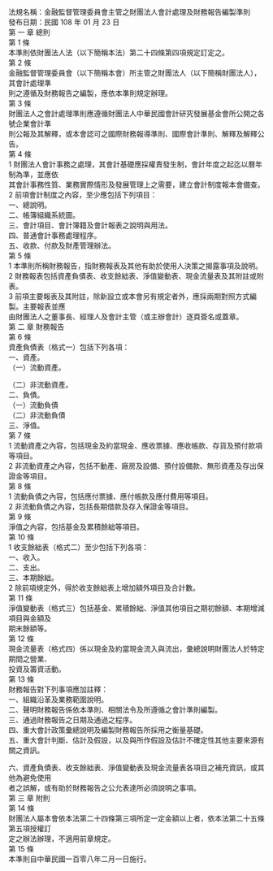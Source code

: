 法規名稱：金融監督管理委員會主管之財團法人會計處理及財務報告編製準則  
發布日期：民國 108 年 01 月 23 日  
第 一 章 總則  
第 1 條  
本準則依財團法人法（以下簡稱本法）第二十四條第四項規定訂定之。  
第 2 條  
金融監督管理委員會（以下簡稱本會）所主管之財團法人（以下簡稱財團法人），其會計處理準  
則之遵循及財務報告之編製，應依本準則規定辦理。  
第 3 條  
財團法人之會計處理準則應遵循財團法人中華民國會計研究發展基金會所公開之各號企業會計準  
則公報及其解釋，或本會認可之國際財務報導準則、國際會計準則、解釋及解釋公告。  
第 4 條  
1 財團法人會計事務之處理，其會計基礎應採權責發生制，會計年度之起迄以曆年制為準，並應依  
其會計事務性質、業務實際情形及發展管理上之需要，建立會計制度報本會備查。  
2 前項會計制度之內容，至少應包括下列項目：  
一、總說明。  
二、帳簿組織系統圖。  
三、會計項目、會計簿籍及會計報表之說明與用法。  
四、普通會計事務處理程序。  
五、收款、付款及財產管理辦法。  
第 5 條  
1 本準則所稱財務報告，指財務報表及其他有助於使用人決策之揭露事項及說明。  
2 財務報表包括資產負債表、收支餘絀表、淨值變動表、現金流量表及其附註或附表。  
3 前項主要報表及其附註，除新設立或本會另有規定者外，應採兩期對照方式編製。主要報表並應  
由財團法人之董事長、經理人及會計主管（或主辦會計）逐頁簽名或蓋章。  
第 二 章 財務報告  
第 6 條  
資產負債表（格式一）包括下列各項：  
一、資產。  
（一）流動資產。  


（二）非流動資產。  
二、負債。  
（一）流動負債  
（二）非流動負債  
三、淨值。  
第 7 條  
1 流動資產之內容，包括現金及約當現金、應收票據、應收帳款、存貨及預付款項等項目。  
2 非流動資產之內容，包括不動產、廠房及設備、預付設備款、無形資產及存出保證金等項目。  
第 8 條  
1 流動負債之內容，包括應付票據、應付帳款及應付費用等項目。  
2 非流動負債之內容，包括長期借款及存入保證金等項目。  
第 9 條  
淨值之內容，包括基金及累積餘絀等項目。  
第 10 條  
1 收支餘絀表（格式二）至少包括下列各項：  
一、收入。  
二、支出。  
三、本期餘絀。  
2 除前項規定外，得於收支餘絀表上增加額外項目及合計數。  
第 11 條  
淨值變動表（格式三）包括基金、累積餘絀、淨值其他項目之期初餘額、本期增減項目與金額及  
期末餘額等。  
第 12 條  
現金流量表（格式四）係以現金及約當現金流入與流出，彙總說明財團法人於特定期間之營業、  
投資及籌資活動。  
第 13 條  
財務報告對下列事項應加註釋：  
一、組織沿革及業務範圍說明。  
二、聲明財務報告係依本準則、相關法令及所遵循之會計準則編製。  
三、通過財務報告之日期及通過之程序。  
四、重大會計政策彙總說明及編製財務報告所採用之衡量基礎。  
五、重大會計判斷、估計及假設，以及與所作假設及估計不確定性其他主要來源有關之資訊。  


六、資產負債表、收支餘絀表、淨值變動表及現金流量表各項目之補充資訊，或其他為避免使用  
者之誤解，或有助於財務報告之公允表達所必須說明之事項。  
第 三 章 附則  
第 14 條  
財團法人屬本會依本法第二十四條第三項所定一定金額以上者，依本法第二十五條第五項授權訂  
定之辦法辦理，不適用前章規定。  
第 15 條  
本準則自中華民國一百零八年二月一日施行。  



